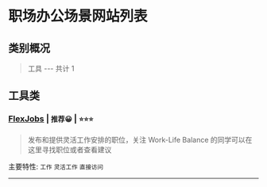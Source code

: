 # 职场办公场景网站列表


## 类别概况

> 工具 --- 共计 1


## 工具类



### [FlexJobs](https://www.flexjobs.com/) | `推荐😀` | `⭐⭐⭐`

> 发布和提供灵活工作安排的职位，关注 Work-Life Balance 的同学可以在这里寻找职位或者查看建议

主要特性: `工作`  `灵活工作`  `直接访问`

---